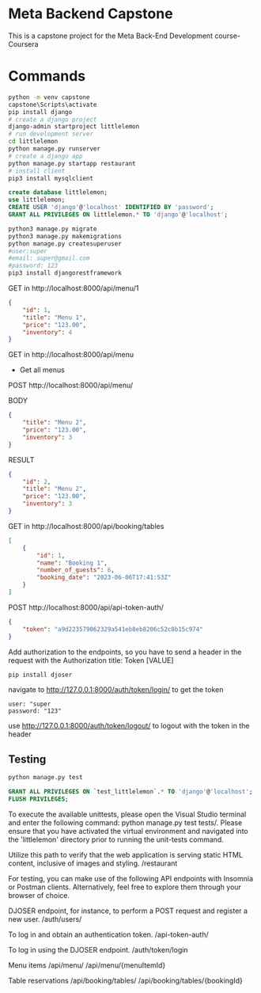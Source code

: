 # Meta Backend Capstone
This is a capstone project for the Meta Back-End Development course- Coursera

# Commands

``` bash
python -m venv capstone
capstone\Scripts\activate
pip install django
# create a django project
django-admin startproject littlelemon
# run development server
cd littlelemon
python manage.py runserver
# create a django app 
python manage.py startapp restaurant
# install client
pip3 install mysqlclient
```

```sql
create database littlelemon;
use littlelemon;
CREATE USER 'django'@'localhost' IDENTIFIED BY 'password';
GRANT ALL PRIVILEGES ON littlelemon.* TO 'django'@'localhost';
```

```bash
python3 manage.py migrate 
python3 manage.py makemigrations
python manage.py createsuperuser
#user:super
#email: super@gmail.com
#password: 123
pip3 install djangorestframework
```

GET in 
http://localhost:8000/api/menu/1

```json
{
    "id": 1,
    "title": "Menu 1",
    "price": "123.00",
    "inventory": 4
}
```
GET in 
http://localhost:8000/api/menu

- Get all menus

POST http://localhost:8000/api/menu/

BODY
```json
{
    "title": "Menu 2",
    "price": "123.00",
    "inventory": 3
}
```
RESULT
```json
{
    "id": 2,
    "title": "Menu 2",
    "price": "123.00",
    "inventory": 3
}
```


GET in 
http://localhost:8000/api/booking/tables

```json
[
    {
        "id": 1,
        "name": "Booking 1",
        "number_of_guests": 6,
        "booking_date": "2023-06-06T17:41:53Z"
    }
]
```
POST http://localhost:8000/api/api-token-auth/
```json
{
    "token": "a9d223579062329a541eb8eb8206c52c8b15c974"
}
```

Add authorization to the endpoints, so you have to send a header in the request with the Authorization title: Token [VALUE]

```bash
pip install djoser
```

navigate to http://127.0.0.1:8000/auth/token/login/ to get the token  
```
user: "super  
password: "123"
```

use http://127.0.0.1:8000/auth/token/logout/ to logout with the token in the header

## Testing
```bash
python manage.py test
```

```sql
GRANT ALL PRIVILEGES ON `test_littlelemon`.* TO 'django'@'localhost';
FLUSH PRIVILEGES;
```

To execute the available unittests, please open the Visual Studio terminal and enter the following command: python manage.py test tests/.
Please ensure that you have activated the virtual environment and navigated into the 'littlelemon' directory prior to running the unit-tests command.

Utilize this path to verify that the web application is serving static HTML content, inclusive of images and styling.
/restaurant

For testing, you can make use of the following API endpoints with Insomnia or Postman clients.
Alternatively, feel free to explore them through your browser of choice.

DJOSER endpoint, for instance, to perform a POST request and register a new user.
/auth/users/

To log in and obtain an authentication token.
/api-token-auth/

To log in using the DJOSER endpoint.
/auth/token/login

Menu items
/api/menu/
/api/menu/{menuItemId}

Table reservations
/api/booking/tables/
/api/booking/tables/{bookingId}
